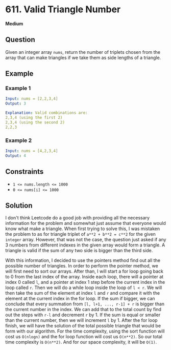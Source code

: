 # 611. Valid Triangle Number
**Medium**
## Question
Given an integer array `nums`, return the number of triplets chosen from the array that can make triangles if we take them as side lengths of a triangle.

## Example
### Example 1
```yaml
Input: nums = [2,2,3,4]
Output: 3

Explanation: Valid combinations are:
2,3,4 (using the first 2)
2,3,4 (using the second 2)
2,2,3
```

### Example 2
```yaml
Input: nums = [4,2,3,4]
Output: 4
```

## Constraints
- `1 <= nums.length <= 1000`
- `0 <= nums[i] <= 1000`

## Solution
I don't think Leetcode do a good job with providing all the necessary information for the problem and somewhat just assume that everyone would know what make a triangle. When first trying to solve this, I was mistaken the problem to as for triangle triplet of `a**2 + b**2 = c**2` for the given `integer` array. However, that was not the case, the question just asked if any 3 numbers from different indexes in the given array would form a triangle. A triangle is valid if the sum of any two side is bigger than the third side.

With this information, I decided to use the pointers method find out all the possible number of triangles. In order to perform the pointer method, we will first need to sort our arrays. After than, I will start a for loop going back to 0 from the last index of the array. Inside each loop, there will a pointer at index 0 called `l`, and a pointer at index 1 step before the current index in the loop called `r`. Then we will do a while loop inside the loop of `l < r`. We will then take the sum of the element at index `l` and `r` and compare it with the element at the current index in the for loop. If the sum if bigger, we can conclude that every summation from `[l, l+1, ..., r-1] + r` is bigger than the current number in the index. We can add that to the total count by find out the steps with `r-l` and decrement `r` by 1. If the sum is equal or smaller than the current number, then we will increment `l` by 1. After the for loop finish, we will have the solution of the total possible triangle that would be form with our algorithm. For the time complexity, using the sort function will cost us `O(nlogn)` and the for loop function will cost us `O(n**2)`. So our total time complexity is `O(n**2)`. And for our space complexity, it will be `O(1)`.
